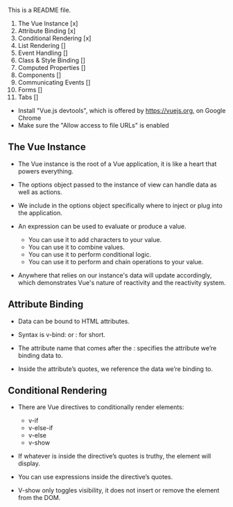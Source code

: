 This is a README file.

1. The Vue Instance [x]
2. Attribute Binding [x]
3. Conditional Rendering [x]
4. List Rendering []
5. Event Handling []
6. Class & Style Binding []
7. Computed Properties []
8. Components []
9. Communicating Events []
10. Forms []
11. Tabs []

- Install "Vue.js devtools", which is offered by https://vuejs.org, on Google Chrome
- Make sure the "Allow access to file URLs" is enabled

## The Vue Instance

- The Vue instance is the root of a Vue application, it is like a heart that powers everything.

- The options object passed to the instance of view can handle data as well as actions.

- We include in the options object specifically where to inject or plug into the application.

- An expression can be used to evaluate or produce a value.
  - You can use it to add characters to your value.
  - You can use it to combine values.
  - You can use it to perform conditional logic.
  - You can use it to perform and chain operations to your value.

- Anywhere that relies on our instance's data will update accordingly, which demonstrates Vue's nature of reactivity and the reactivity system.

## Attribute Binding

- Data can be bound to HTML attributes.

- Syntax is v-bind: or : for short.

- The attribute name that comes after the : specifies the attribute we’re binding data to.

- Inside the attribute’s quotes, we reference the data we’re binding to.

## Conditional Rendering

- There are Vue directives to conditionally render elements:
  - v-if
  - v-else-if
  - v-else
  - v-show

- If whatever is inside the directive’s quotes is truthy, the element will display.

- You can use expressions inside the directive’s quotes.

- V-show only toggles visibility, it does not insert or remove the element from the DOM.